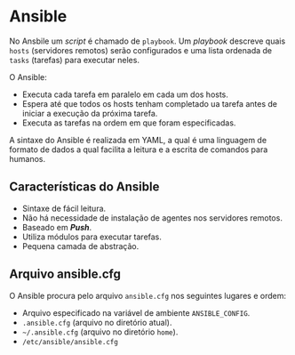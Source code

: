# Ansible

No Ansbile um _script_ é chamado de `playbook`. Um _playbook_ descreve quais `hosts` (servidores remotos) serão configurados e uma lista ordenada de `tasks` (tarefas) para executar neles.

O Ansible:
- Executa cada tarefa em paralelo em cada um dos hosts.
- Espera até que todos os hosts tenham completado ua tarefa antes de iniciar a execução da próxima tarefa.
- Executa as tarefas na ordem em que foram especificadas.

A sintaxe do Ansible é realizada em YAML, a qual é uma linguagem de formato de dados a qual facilita a leitura e a escrita de comandos para humanos.


## Características do Ansible

- Sintaxe de fácil leitura.
- Não há necessidade de instalação de agentes nos servidores remotos.
- Baseado em **_Push_**.
- Utiliza módulos para executar tarefas.
- Pequena camada de abstração.

## Arquivo ansible.cfg

O Ansible procura pelo arquivo `ansible.cfg` nos seguintes lugares e ordem:

- Arquivo especificado na variável de ambiente `ANSIBLE_CONFIG`.
- `.ansible.cfg` (arquivo no diretório atual).
- `~/.ansible.cfg` (arquivo no diretório `home`).
- `/etc/ansible/ansible.cfg`
